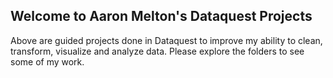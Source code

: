 ## Welcome to Aaron Melton's Dataquest Projects

Above are guided projects done in Dataquest to improve my ability to clean, transform, visualize and analyze data. Please explore the folders to see some of my work. 

